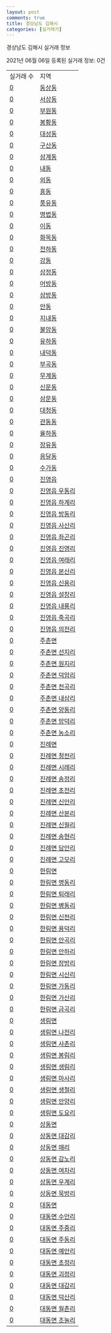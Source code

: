 ```yaml
---
layout: post
comments: true
title: 경상남도 김해시
categories: [실거래가]
---
```


경상남도 김해시 실거래 정보

2021년 06월 06일 등록된 실거래 정보: 0건


<table>
  <tr>
    <td>실거래 수</td>
    <td>지역</td>
  </tr>

  
  <tr>
    <td><a href="4825010100.html">0</a></td>
    <td><a href="4825010100.html">동상동</a></td>
  </tr>
    

  <tr>
    <td><a href="4825010200.html">0</a></td>
    <td><a href="4825010200.html">서상동</a></td>
  </tr>
    

  <tr>
    <td><a href="4825010300.html">0</a></td>
    <td><a href="4825010300.html">부원동</a></td>
  </tr>
    

  <tr>
    <td><a href="4825010400.html">0</a></td>
    <td><a href="4825010400.html">봉황동</a></td>
  </tr>
    

  <tr>
    <td><a href="4825010500.html">0</a></td>
    <td><a href="4825010500.html">대성동</a></td>
  </tr>
    

  <tr>
    <td><a href="4825010600.html">0</a></td>
    <td><a href="4825010600.html">구산동</a></td>
  </tr>
    

  <tr>
    <td><a href="4825010700.html">0</a></td>
    <td><a href="4825010700.html">삼계동</a></td>
  </tr>
    

  <tr>
    <td><a href="4825010800.html">0</a></td>
    <td><a href="4825010800.html">내동</a></td>
  </tr>
    

  <tr>
    <td><a href="4825010900.html">0</a></td>
    <td><a href="4825010900.html">외동</a></td>
  </tr>
    

  <tr>
    <td><a href="4825011000.html">0</a></td>
    <td><a href="4825011000.html">흥동</a></td>
  </tr>
    

  <tr>
    <td><a href="4825011100.html">0</a></td>
    <td><a href="4825011100.html">풍유동</a></td>
  </tr>
    

  <tr>
    <td><a href="4825011200.html">0</a></td>
    <td><a href="4825011200.html">명법동</a></td>
  </tr>
    

  <tr>
    <td><a href="4825011300.html">0</a></td>
    <td><a href="4825011300.html">이동</a></td>
  </tr>
    

  <tr>
    <td><a href="4825011400.html">0</a></td>
    <td><a href="4825011400.html">화목동</a></td>
  </tr>
    

  <tr>
    <td><a href="4825011500.html">0</a></td>
    <td><a href="4825011500.html">전하동</a></td>
  </tr>
    

  <tr>
    <td><a href="4825011600.html">0</a></td>
    <td><a href="4825011600.html">강동</a></td>
  </tr>
    

  <tr>
    <td><a href="4825011700.html">0</a></td>
    <td><a href="4825011700.html">삼정동</a></td>
  </tr>
    

  <tr>
    <td><a href="4825011800.html">0</a></td>
    <td><a href="4825011800.html">어방동</a></td>
  </tr>
    

  <tr>
    <td><a href="4825011900.html">0</a></td>
    <td><a href="4825011900.html">삼방동</a></td>
  </tr>
    

  <tr>
    <td><a href="4825012000.html">0</a></td>
    <td><a href="4825012000.html">안동</a></td>
  </tr>
    

  <tr>
    <td><a href="4825012100.html">0</a></td>
    <td><a href="4825012100.html">지내동</a></td>
  </tr>
    

  <tr>
    <td><a href="4825012200.html">0</a></td>
    <td><a href="4825012200.html">불암동</a></td>
  </tr>
    

  <tr>
    <td><a href="4825012300.html">0</a></td>
    <td><a href="4825012300.html">유하동</a></td>
  </tr>
    

  <tr>
    <td><a href="4825012400.html">0</a></td>
    <td><a href="4825012400.html">내덕동</a></td>
  </tr>
    

  <tr>
    <td><a href="4825012500.html">0</a></td>
    <td><a href="4825012500.html">부곡동</a></td>
  </tr>
    

  <tr>
    <td><a href="4825012600.html">0</a></td>
    <td><a href="4825012600.html">무계동</a></td>
  </tr>
    

  <tr>
    <td><a href="4825012700.html">0</a></td>
    <td><a href="4825012700.html">신문동</a></td>
  </tr>
    

  <tr>
    <td><a href="4825012800.html">0</a></td>
    <td><a href="4825012800.html">삼문동</a></td>
  </tr>
    

  <tr>
    <td><a href="4825012900.html">0</a></td>
    <td><a href="4825012900.html">대청동</a></td>
  </tr>
    

  <tr>
    <td><a href="4825013000.html">0</a></td>
    <td><a href="4825013000.html">관동동</a></td>
  </tr>
    

  <tr>
    <td><a href="4825013100.html">0</a></td>
    <td><a href="4825013100.html">율하동</a></td>
  </tr>
    

  <tr>
    <td><a href="4825013200.html">0</a></td>
    <td><a href="4825013200.html">장유동</a></td>
  </tr>
    

  <tr>
    <td><a href="4825013300.html">0</a></td>
    <td><a href="4825013300.html">응달동</a></td>
  </tr>
    

  <tr>
    <td><a href="4825013400.html">0</a></td>
    <td><a href="4825013400.html">수가동</a></td>
  </tr>
    

  <tr>
    <td><a href="4825025000.html">0</a></td>
    <td><a href="4825025000.html">진영읍</a></td>
  </tr>
    

  <tr>
    <td><a href="4825025021.html">0</a></td>
    <td><a href="4825025021.html">진영읍 우동리</a></td>
  </tr>
    

  <tr>
    <td><a href="4825025022.html">0</a></td>
    <td><a href="4825025022.html">진영읍 하계리</a></td>
  </tr>
    

  <tr>
    <td><a href="4825025023.html">0</a></td>
    <td><a href="4825025023.html">진영읍 방동리</a></td>
  </tr>
    

  <tr>
    <td><a href="4825025024.html">0</a></td>
    <td><a href="4825025024.html">진영읍 사산리</a></td>
  </tr>
    

  <tr>
    <td><a href="4825025025.html">0</a></td>
    <td><a href="4825025025.html">진영읍 좌곤리</a></td>
  </tr>
    

  <tr>
    <td><a href="4825025026.html">0</a></td>
    <td><a href="4825025026.html">진영읍 진영리</a></td>
  </tr>
    

  <tr>
    <td><a href="4825025027.html">0</a></td>
    <td><a href="4825025027.html">진영읍 여래리</a></td>
  </tr>
    

  <tr>
    <td><a href="4825025028.html">0</a></td>
    <td><a href="4825025028.html">진영읍 본산리</a></td>
  </tr>
    

  <tr>
    <td><a href="4825025029.html">0</a></td>
    <td><a href="4825025029.html">진영읍 신용리</a></td>
  </tr>
    

  <tr>
    <td><a href="4825025030.html">0</a></td>
    <td><a href="4825025030.html">진영읍 설창리</a></td>
  </tr>
    

  <tr>
    <td><a href="4825025031.html">0</a></td>
    <td><a href="4825025031.html">진영읍 내룡리</a></td>
  </tr>
    

  <tr>
    <td><a href="4825025032.html">0</a></td>
    <td><a href="4825025032.html">진영읍 죽곡리</a></td>
  </tr>
    

  <tr>
    <td><a href="4825025033.html">0</a></td>
    <td><a href="4825025033.html">진영읍 의전리</a></td>
  </tr>
    

  <tr>
    <td><a href="4825032000.html">0</a></td>
    <td><a href="4825032000.html">주촌면</a></td>
  </tr>
    

  <tr>
    <td><a href="4825032021.html">0</a></td>
    <td><a href="4825032021.html">주촌면 선지리</a></td>
  </tr>
    

  <tr>
    <td><a href="4825032022.html">0</a></td>
    <td><a href="4825032022.html">주촌면 원지리</a></td>
  </tr>
    

  <tr>
    <td><a href="4825032023.html">0</a></td>
    <td><a href="4825032023.html">주촌면 덕암리</a></td>
  </tr>
    

  <tr>
    <td><a href="4825032024.html">0</a></td>
    <td><a href="4825032024.html">주촌면 천곡리</a></td>
  </tr>
    

  <tr>
    <td><a href="4825032025.html">0</a></td>
    <td><a href="4825032025.html">주촌면 내삼리</a></td>
  </tr>
    

  <tr>
    <td><a href="4825032026.html">0</a></td>
    <td><a href="4825032026.html">주촌면 양동리</a></td>
  </tr>
    

  <tr>
    <td><a href="4825032027.html">0</a></td>
    <td><a href="4825032027.html">주촌면 망덕리</a></td>
  </tr>
    

  <tr>
    <td><a href="4825032028.html">0</a></td>
    <td><a href="4825032028.html">주촌면 농소리</a></td>
  </tr>
    

  <tr>
    <td><a href="4825033000.html">0</a></td>
    <td><a href="4825033000.html">진례면</a></td>
  </tr>
    

  <tr>
    <td><a href="4825033021.html">0</a></td>
    <td><a href="4825033021.html">진례면 청천리</a></td>
  </tr>
    

  <tr>
    <td><a href="4825033022.html">0</a></td>
    <td><a href="4825033022.html">진례면 시례리</a></td>
  </tr>
    

  <tr>
    <td><a href="4825033023.html">0</a></td>
    <td><a href="4825033023.html">진례면 송정리</a></td>
  </tr>
    

  <tr>
    <td><a href="4825033024.html">0</a></td>
    <td><a href="4825033024.html">진례면 초전리</a></td>
  </tr>
    

  <tr>
    <td><a href="4825033025.html">0</a></td>
    <td><a href="4825033025.html">진례면 신안리</a></td>
  </tr>
    

  <tr>
    <td><a href="4825033026.html">0</a></td>
    <td><a href="4825033026.html">진례면 산본리</a></td>
  </tr>
    

  <tr>
    <td><a href="4825033027.html">0</a></td>
    <td><a href="4825033027.html">진례면 신월리</a></td>
  </tr>
    

  <tr>
    <td><a href="4825033028.html">0</a></td>
    <td><a href="4825033028.html">진례면 송현리</a></td>
  </tr>
    

  <tr>
    <td><a href="4825033029.html">0</a></td>
    <td><a href="4825033029.html">진례면 담안리</a></td>
  </tr>
    

  <tr>
    <td><a href="4825033030.html">0</a></td>
    <td><a href="4825033030.html">진례면 고모리</a></td>
  </tr>
    

  <tr>
    <td><a href="4825034000.html">0</a></td>
    <td><a href="4825034000.html">한림면</a></td>
  </tr>
    

  <tr>
    <td><a href="4825034021.html">0</a></td>
    <td><a href="4825034021.html">한림면 명동리</a></td>
  </tr>
    

  <tr>
    <td><a href="4825034022.html">0</a></td>
    <td><a href="4825034022.html">한림면 퇴래리</a></td>
  </tr>
    

  <tr>
    <td><a href="4825034023.html">0</a></td>
    <td><a href="4825034023.html">한림면 병동리</a></td>
  </tr>
    

  <tr>
    <td><a href="4825034024.html">0</a></td>
    <td><a href="4825034024.html">한림면 신천리</a></td>
  </tr>
    

  <tr>
    <td><a href="4825034025.html">0</a></td>
    <td><a href="4825034025.html">한림면 용덕리</a></td>
  </tr>
    

  <tr>
    <td><a href="4825034026.html">0</a></td>
    <td><a href="4825034026.html">한림면 안곡리</a></td>
  </tr>
    

  <tr>
    <td><a href="4825034027.html">0</a></td>
    <td><a href="4825034027.html">한림면 안하리</a></td>
  </tr>
    

  <tr>
    <td><a href="4825034028.html">0</a></td>
    <td><a href="4825034028.html">한림면 장방리</a></td>
  </tr>
    

  <tr>
    <td><a href="4825034029.html">0</a></td>
    <td><a href="4825034029.html">한림면 시산리</a></td>
  </tr>
    

  <tr>
    <td><a href="4825034030.html">0</a></td>
    <td><a href="4825034030.html">한림면 가동리</a></td>
  </tr>
    

  <tr>
    <td><a href="4825034031.html">0</a></td>
    <td><a href="4825034031.html">한림면 가산리</a></td>
  </tr>
    

  <tr>
    <td><a href="4825034032.html">0</a></td>
    <td><a href="4825034032.html">한림면 금곡리</a></td>
  </tr>
    

  <tr>
    <td><a href="4825035000.html">0</a></td>
    <td><a href="4825035000.html">생림면</a></td>
  </tr>
    

  <tr>
    <td><a href="4825035021.html">0</a></td>
    <td><a href="4825035021.html">생림면 나전리</a></td>
  </tr>
    

  <tr>
    <td><a href="4825035022.html">0</a></td>
    <td><a href="4825035022.html">생림면 사촌리</a></td>
  </tr>
    

  <tr>
    <td><a href="4825035023.html">0</a></td>
    <td><a href="4825035023.html">생림면 봉림리</a></td>
  </tr>
    

  <tr>
    <td><a href="4825035024.html">0</a></td>
    <td><a href="4825035024.html">생림면 생림리</a></td>
  </tr>
    

  <tr>
    <td><a href="4825035025.html">0</a></td>
    <td><a href="4825035025.html">생림면 마사리</a></td>
  </tr>
    

  <tr>
    <td><a href="4825035026.html">0</a></td>
    <td><a href="4825035026.html">생림면 생철리</a></td>
  </tr>
    

  <tr>
    <td><a href="4825035027.html">0</a></td>
    <td><a href="4825035027.html">생림면 안양리</a></td>
  </tr>
    

  <tr>
    <td><a href="4825035028.html">0</a></td>
    <td><a href="4825035028.html">생림면 도요리</a></td>
  </tr>
    

  <tr>
    <td><a href="4825036000.html">0</a></td>
    <td><a href="4825036000.html">상동면</a></td>
  </tr>
    

  <tr>
    <td><a href="4825036021.html">0</a></td>
    <td><a href="4825036021.html">상동면 대감리</a></td>
  </tr>
    

  <tr>
    <td><a href="4825036022.html">0</a></td>
    <td><a href="4825036022.html">상동면 매리</a></td>
  </tr>
    

  <tr>
    <td><a href="4825036023.html">0</a></td>
    <td><a href="4825036023.html">상동면 감노리</a></td>
  </tr>
    

  <tr>
    <td><a href="4825036024.html">0</a></td>
    <td><a href="4825036024.html">상동면 여차리</a></td>
  </tr>
    

  <tr>
    <td><a href="4825036025.html">0</a></td>
    <td><a href="4825036025.html">상동면 우계리</a></td>
  </tr>
    

  <tr>
    <td><a href="4825036026.html">0</a></td>
    <td><a href="4825036026.html">상동면 묵방리</a></td>
  </tr>
    

  <tr>
    <td><a href="4825037000.html">0</a></td>
    <td><a href="4825037000.html">대동면</a></td>
  </tr>
    

  <tr>
    <td><a href="4825037021.html">0</a></td>
    <td><a href="4825037021.html">대동면 수안리</a></td>
  </tr>
    

  <tr>
    <td><a href="4825037022.html">0</a></td>
    <td><a href="4825037022.html">대동면 주중리</a></td>
  </tr>
    

  <tr>
    <td><a href="4825037023.html">0</a></td>
    <td><a href="4825037023.html">대동면 주동리</a></td>
  </tr>
    

  <tr>
    <td><a href="4825037024.html">0</a></td>
    <td><a href="4825037024.html">대동면 예안리</a></td>
  </tr>
    

  <tr>
    <td><a href="4825037025.html">0</a></td>
    <td><a href="4825037025.html">대동면 초정리</a></td>
  </tr>
    

  <tr>
    <td><a href="4825037026.html">0</a></td>
    <td><a href="4825037026.html">대동면 괴정리</a></td>
  </tr>
    

  <tr>
    <td><a href="4825037027.html">0</a></td>
    <td><a href="4825037027.html">대동면 대감리</a></td>
  </tr>
    

  <tr>
    <td><a href="4825037028.html">0</a></td>
    <td><a href="4825037028.html">대동면 덕산리</a></td>
  </tr>
    

  <tr>
    <td><a href="4825037029.html">0</a></td>
    <td><a href="4825037029.html">대동면 월촌리</a></td>
  </tr>
    

  <tr>
    <td><a href="4825037030.html">0</a></td>
    <td><a href="4825037030.html">대동면 조눌리</a></td>
  </tr>
    


</table>
    